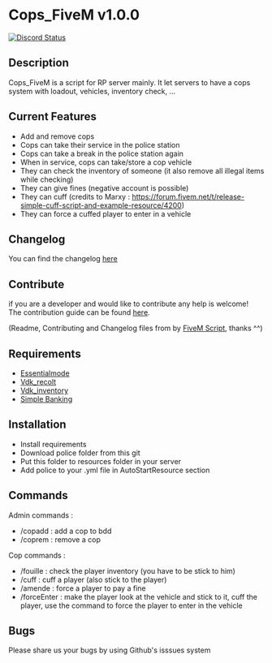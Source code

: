 # Cops_FiveM v1.0.0
<a href="https://discord.gg/eNJraMf"><img alt="Discord Status" src="https://discordapp.com/api/guilds/285462938691567627/widget.png"></a>

## Description

Cops_FiveM is a script for RP server mainly. It let servers to have a cops system with loadout, vehicles, inventory check, ...

## Current Features

* Add and remove cops
* Cops can take their service in the police station
* Cops can take a break in the police station again
* When in service, cops can take/store a cop vehicle
* They can check the inventory of someone (it also remove all illegal items while checking)
* They can give fines (negative account is possible)
* They can cuff (credits to Marxy : https://forum.fivem.net/t/release-simple-cuff-script-and-example-resource/4200)
* They can force a cuffed player to enter in a vehicle

## Changelog
You can find the changelog [here](CHANGELOG.md)

## Contribute
if you are a developer and  would like to contribute any help is welcome!   
The contribution guide can be found [here](CONTRIBUTING.md).

(Readme, Contributing and Changelog files from by [FiveM Script](https://github.com/FiveM-Scripts/), thanks ^^)

## Requirements

* [Essentialmode](https://forum.fivem.net/t/release-essentialmode-base/3665)
* [Vdk_recolt](https://forum.fivem.net/t/release-recolt-treatment-selling-jobs-system-v1-1/15465)
* [Vdk_inventory](https://forum.fivem.net/t/release-inventory-system-v1-4/14477)
* [Simple Banking](https://forum.fivem.net/t/release-simple-banking-2-0-now-with-gui/13896)

## Installation

* Install requirements
* Download police folder from this git
* Put this folder to resources folder in your server
* Add police to your .yml file in AutoStartResource section

## Commands

Admin commands :
* /copadd <ID> : add a cop to bdd
* /coprem <ID> : remove a cop

Cop commands :
* /fouille : check the player inventory (you have to be stick to him)
* /cuff : cuff a player (also stick to the player)
* /amende <ID> <Amount> : force a player to pay a fine
* /forceEnter : make the player look at the vehicle and stick to it, cuff the player, use the command to force the player to enter in the vehicle 

## Bugs
Please share us your bugs by using Github's isssues system
